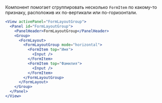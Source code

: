 Компонент помогает сгруппировать несколько `FormItem` по какому-то признаку, расположив их по-вертикали или
по-горизонтали.

```jsx
<View activePanel="FormLayoutGroup">
  <Panel id="FormLayoutGroup">
    <PanelHeader>FormLayoutGroup</PanelHeader>
    <Group>
      <FormLayout>
        <FormLayoutGroup mode="horizontal">
          <FormItem top="Имя">    
            <Input />
          </FormItem>
          <FormItem top="Фамилия">    
            <Input />
          </FormItem>
        </FormLayoutGroup>
      </FormLayout>
    </Group>
  </Panel>
</View>
```
